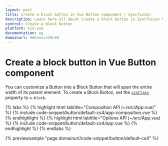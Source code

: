 ```yaml
---
layout: post
title: Create a block button in Vue Button component | Syncfusion
description: Learn here all about Create a block button in Syncfusion Vue Button component of Syncfusion Essential JS 2 and more.
control: Create a block button 
platform: ej2-vue
documentation: ug
domainurl: ##DomainURL##
---
```


# Create a block button in Vue Button component

You can customize a Button into a Block Button that will span the entire width of its parent element. To create a Block Button, set the [`cssClass`](https://ej2.syncfusion.com/vue/documentation/api/button/#cssclass) property to `e-block`.

{% tabs %}
{% highlight html tabtitle="Composition API (~/src/App.vue)" %}
{% include code-snippet/button/default-cs4/app-composition.vue %}
{% endhighlight %}
{% highlight html tabtitle="Options API (~/src/App.vue) %}
{% include code-snippet/button/default-cs4/app.vue %}
{% endhighlight %}
{% endtabs %}
        
{% previewsample "page.domainurl/code-snippet/button/default-cs4" %}